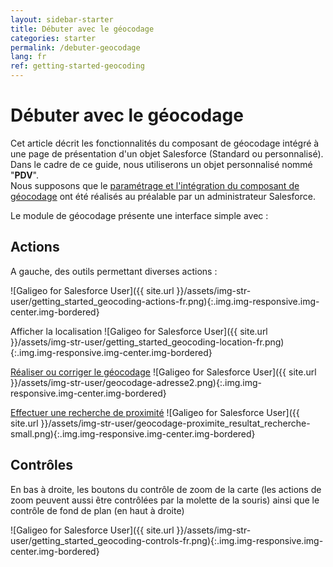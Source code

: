 ```yaml
---
layout: sidebar-starter
title: Débuter avec le géocodage
categories: starter
permalink: /debuter-geocodage
lang: fr
ref: getting-started-geocoding
---
```


# Débuter avec le géocodage

Cet article décrit les fonctionnalités du composant de géocodage intégré à une page de présentation d'un objet Salesforce (Standard ou personnalisé). Dans le cadre de ce guide, nous utiliserons un objet personnalisé nommé "**PDV**".  
Nous supposons que le [paramétrage et l'intégration du composant de géocodage](config-composants) ont été réalisés au préalable par un administrateur Salesforce.

Le module de géocodage présente une interface simple avec :

## Actions

A gauche, des outils permettant diverses actions :

![Galigeo for Salesforce User]({{ site.url }}/assets/img-str-user/getting_started_geocoding-actions-fr.png){:.img.img-responsive.img-center.img-bordered}

<span class="text-center">Afficher la localisation</span>
![Galigeo for Salesforce User]({{ site.url }}/assets/img-str-user/getting_started_geocoding-location-fr.png){:.img.img-responsive.img-center.img-bordered}

<span class="text-center"><a href="/geocodage#géocodage-à-partir-dune-adresse">Réaliser ou corriger le géocodage</a></span>
![Galigeo for Salesforce User]({{ site.url }}/assets/img-str-user/geocodage-adresse2.png){:.img.img-responsive.img-center.img-bordered}

<span class="text-center"><a href="/geocodage#recherche-à-proximité">Effectuer une recherche de proximité</a></span>
![Galigeo for Salesforce User]({{ site.url }}/assets/img-str-user/geocodage-proximite_resultat_recherche-small.png){:.img.img-responsive.img-center.img-bordered}

## Contrôles

En bas à droite, les boutons du contrôle de zoom de la carte (les actions de zoom peuvent aussi être contrôlées par la molette de la souris) ainsi que le contrôle de fond de plan (en haut à droite)

![Galigeo for Salesforce User]({{ site.url }}/assets/img-str-user/getting_started_geocoding-controls-fr.png){:.img.img-responsive.img-center.img-bordered}